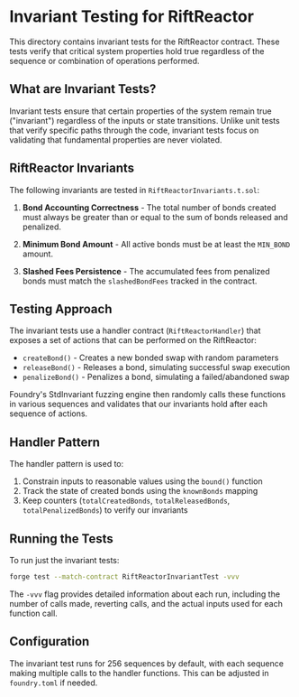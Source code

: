 # Invariant Testing for RiftReactor

This directory contains invariant tests for the RiftReactor contract. These tests verify that critical system properties hold true regardless of the sequence or combination of operations performed.

## What are Invariant Tests?

Invariant tests ensure that certain properties of the system remain true ("invariant") regardless of the inputs or state transitions. Unlike unit tests that verify specific paths through the code, invariant tests focus on validating that fundamental properties are never violated.

## RiftReactor Invariants

The following invariants are tested in `RiftReactorInvariants.t.sol`:

1. **Bond Accounting Correctness** - The total number of bonds created must always be greater than or equal to the sum of bonds released and penalized.

2. **Minimum Bond Amount** - All active bonds must be at least the `MIN_BOND` amount.

3. **Slashed Fees Persistence** - The accumulated fees from penalized bonds must match the `slashedBondFees` tracked in the contract.

## Testing Approach

The invariant tests use a handler contract (`RiftReactorHandler`) that exposes a set of actions that can be performed on the RiftReactor:

- `createBond()` - Creates a new bonded swap with random parameters
- `releaseBond()` - Releases a bond, simulating successful swap execution
- `penalizeBond()` - Penalizes a bond, simulating a failed/abandoned swap

Foundry's StdInvariant fuzzing engine then randomly calls these functions in various sequences and validates that our invariants hold after each sequence of actions.

## Handler Pattern

The handler pattern is used to:

1. Constrain inputs to reasonable values using the `bound()` function
2. Track the state of created bonds using the `knownBonds` mapping
3. Keep counters (`totalCreatedBonds`, `totalReleasedBonds`, `totalPenalizedBonds`) to verify our invariants

## Running the Tests

To run just the invariant tests:

```bash
forge test --match-contract RiftReactorInvariantTest -vvv
```

The `-vvv` flag provides detailed information about each run, including the number of calls made, reverting calls, and the actual inputs used for each function call.

## Configuration

The invariant test runs for 256 sequences by default, with each sequence making multiple calls to the handler functions. This can be adjusted in `foundry.toml` if needed.
